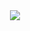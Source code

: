 <!-- ![F](https://github.com/shinjitsue/shinjitsue/assets/71762653/40046547-4165-4375-910b-5c8f60b85a5c) -->

<div align="center">
  <img src = ![F](https://github.com/shinjitsue/shinjitsue/assets/71762653/b917dd38-ef9b-45e2-92ed-7ec42c9ea6fe)
</div>

